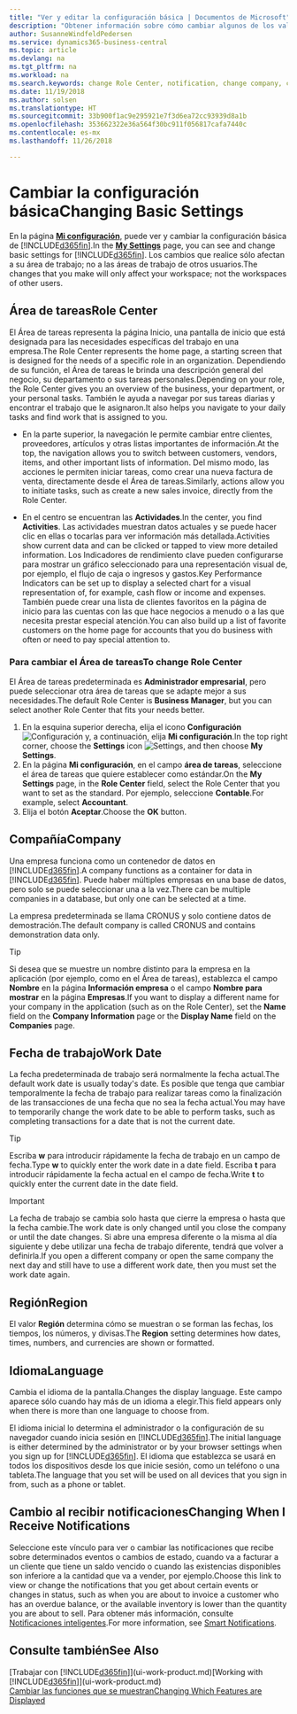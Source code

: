 ```yaml
---
title: "Ver y editar la configuración básica | Documentos de Microsoft"
description: "Obtener información sobre cómo cambiar algunos de los valores básicos, por ejemplo, el área de tareas, la empresa o la fecha de trabajo."
author: SusanneWindfeldPedersen
ms.service: dynamics365-business-central
ms.topic: article
ms.devlang: na
ms.tgt_pltfrm: na
ms.workload: na
ms.search.keywords: change Role Center, notification, change company, change work date
ms.date: 11/19/2018
ms.author: solsen
ms.translationtype: HT
ms.sourcegitcommit: 33b900f1ac9e295921e7f3d6ea72cc93939d8a1b
ms.openlocfilehash: 353662322e36a564f30bc911f056817cafa7440c
ms.contentlocale: es-mx
ms.lasthandoff: 11/26/2018

---
```

# <a name="changing-basic-settings"></a><span data-ttu-id="1b638-103">Cambiar la configuración básica</span><span class="sxs-lookup"><span data-stu-id="1b638-103">Changing Basic Settings</span></span>
<span data-ttu-id="1b638-104">En la página [**Mi configuración**](https://businesscentral.dynamics.com?page=9176 "Vaya directamente a la página de configuración en Business Central"), puede ver y cambiar la configuración básica de [!INCLUDE[d365fin](includes/d365fin_md.md)].</span><span class="sxs-lookup"><span data-stu-id="1b638-104">In the [**My Settings**](https://businesscentral.dynamics.com?page=9176 "Go directly to your user settings page in Business Central") page, you can see and change basic settings for [!INCLUDE[d365fin](includes/d365fin_md.md)].</span></span> <span data-ttu-id="1b638-105">Los cambios que realice sólo afectan a su área de trabajo; no a las áreas de trabajo de otros usuarios.</span><span class="sxs-lookup"><span data-stu-id="1b638-105">The changes that you make will only affect your workspace; not the workspaces of other users.</span></span>  

## <a name="role-center"></a> <span data-ttu-id="1b638-106">Área de tareas</span><span class="sxs-lookup"><span data-stu-id="1b638-106">Role Center</span></span>
<span data-ttu-id="1b638-107">El Área de tareas representa la página Inicio, una pantalla de inicio que está designada para las necesidades específicas del trabajo en una empresa.</span><span class="sxs-lookup"><span data-stu-id="1b638-107">The Role Center represents the home page, a starting screen that is designed for the needs of a specific role in an organization.</span></span> <span data-ttu-id="1b638-108">Dependiendo de su función, el Área de tareas le brinda una descripción general del negocio, su departamento o sus tareas personales.</span><span class="sxs-lookup"><span data-stu-id="1b638-108">Depending on your role, the Role Center gives you an overview of the business, your department, or your personal tasks.</span></span> <span data-ttu-id="1b638-109">También le ayuda a navegar por sus tareas diarias y encontrar el trabajo que le asignaron.</span><span class="sxs-lookup"><span data-stu-id="1b638-109">It also helps you navigate to your daily tasks and find work that is assigned to you.</span></span>

-   <span data-ttu-id="1b638-110">En la parte superior, la navegación le permite cambiar entre clientes, proveedores, artículos y otras listas importantes de información.</span><span class="sxs-lookup"><span data-stu-id="1b638-110">At the top, the navigation allows you to switch between customers, vendors, items, and other important lists of information.</span></span> <span data-ttu-id="1b638-111">Del mismo modo, las acciones le permiten iniciar tareas, como crear una nueva factura de venta, directamente desde el Área de tareas.</span><span class="sxs-lookup"><span data-stu-id="1b638-111">Similarly, actions allow you to initiate tasks, such as create a new sales invoice, directly from the Role Center.</span></span>

-   <span data-ttu-id="1b638-112">En el centro se encuentran las **Actividades**.</span><span class="sxs-lookup"><span data-stu-id="1b638-112">In the center, you find **Activities**.</span></span> <span data-ttu-id="1b638-113">Las actividades muestran datos actuales y se puede hacer clic en ellas o tocarlas para ver información más detallada.</span><span class="sxs-lookup"><span data-stu-id="1b638-113">Activities show current data and can be clicked or tapped to view more detailed information.</span></span> <span data-ttu-id="1b638-114">Los Indicadores de rendimiento clave pueden configurarse para mostrar un gráfico seleccionado para una representación visual de, por ejemplo, el flujo de caja o ingresos y gastos.</span><span class="sxs-lookup"><span data-stu-id="1b638-114">Key Performance Indicators can be set up to display a selected chart for a visual representation of, for example, cash flow or income and expenses.</span></span> <span data-ttu-id="1b638-115">También puede crear una lista de clientes favoritos en la página de inicio para las cuentas con las que hace negocios a menudo o a las que necesita prestar especial atención.</span><span class="sxs-lookup"><span data-stu-id="1b638-115">You can also build up a list of favorite customers on the home page for accounts that you do business with often or need to pay special attention to.</span></span>

### <a name="to-change-role-center"></a><span data-ttu-id="1b638-116">Para cambiar el Área de tareas</span><span class="sxs-lookup"><span data-stu-id="1b638-116">To change Role Center</span></span>
<span data-ttu-id="1b638-117">El Área de tareas predeterminada es **Administrador empresarial**, pero puede seleccionar otra área de tareas que se adapte mejor a sus necesidades.</span><span class="sxs-lookup"><span data-stu-id="1b638-117">The default Role Center is **Business Manager**, but you can select another Role Center that fits your needs better.</span></span>
1. <span data-ttu-id="1b638-118">En la esquina superior derecha, elija el icono **Configuración** ![Configuración](media/ui-experience/settings_icon_small.png "Icono Configuración para el área de trabajo") y, a continuación, elija **Mi configuración**.</span><span class="sxs-lookup"><span data-stu-id="1b638-118">In the top right corner, choose the **Settings** icon ![Settings](media/ui-experience/settings_icon_small.png "Settings icon for role center"), and then choose **My Settings**.</span></span>
2. <span data-ttu-id="1b638-119">En la página **Mi configuración**, en el campo **área de tareas**, seleccione el área de tareas que quiere establecer como estándar.</span><span class="sxs-lookup"><span data-stu-id="1b638-119">On the **My Settings** page, in the **Role Center** field, select the Role Center that you want to set as the standard.</span></span> <span data-ttu-id="1b638-120">Por ejemplo, seleccione **Contable**.</span><span class="sxs-lookup"><span data-stu-id="1b638-120">For example, select **Accountant**.</span></span>
3. <span data-ttu-id="1b638-121">Elija el botón **Aceptar**.</span><span class="sxs-lookup"><span data-stu-id="1b638-121">Choose the **OK** button.</span></span>

## <a name="company"></a><span data-ttu-id="1b638-122">Compañía</span><span class="sxs-lookup"><span data-stu-id="1b638-122">Company</span></span>
<span data-ttu-id="1b638-123">Una empresa funciona como un contenedor de datos en [!INCLUDE[d365fin](includes/d365fin_md.md)].</span><span class="sxs-lookup"><span data-stu-id="1b638-123">A company functions as a container for data in [!INCLUDE[d365fin](includes/d365fin_md.md)].</span></span> <span data-ttu-id="1b638-124">Puede haber múltiples empresas en una base de datos, pero solo se puede seleccionar una a la vez.</span><span class="sxs-lookup"><span data-stu-id="1b638-124">There can be multiple companies in a database, but only one can be selected at a time.</span></span>

<span data-ttu-id="1b638-125">La empresa predeterminada se llama CRONUS y solo contiene datos de demostración.</span><span class="sxs-lookup"><span data-stu-id="1b638-125">The default company is called CRONUS and contains demonstration data only.</span></span>

> [!TIP]  
>   <span data-ttu-id="1b638-126">Si desea que se muestre un nombre distinto para la empresa en la aplicación (por ejemplo, como en el Área de tareas), establezca el campo **Nombre** en la página **Información empresa** o el campo **Nombre para mostrar** en la página **Empresas**.</span><span class="sxs-lookup"><span data-stu-id="1b638-126">If you want to display a different name for your company in the application (such as on the Role Center), set the **Name** field on the **Company Information** page or the **Display Name** field on the **Companies** page.</span></span>  

## <a name="work-date"></a><span data-ttu-id="1b638-127">Fecha de trabajo</span><span class="sxs-lookup"><span data-stu-id="1b638-127">Work Date</span></span>
<span data-ttu-id="1b638-128">La fecha predeterminada de trabajo será normalmente la fecha actual.</span><span class="sxs-lookup"><span data-stu-id="1b638-128">The default work date is usually today's date.</span></span> <span data-ttu-id="1b638-129">Es posible que tenga que cambiar temporalmente la fecha de trabajo para realizar tareas como la finalización de las transacciones de una fecha que no sea la fecha actual.</span><span class="sxs-lookup"><span data-stu-id="1b638-129">You may have to temporarily change the work date to be able to perform tasks, such as completing transactions for a date that is not the current date.</span></span>

> [!TIP]  
>   <span data-ttu-id="1b638-130">Escriba **w** para introducir rápidamente la fecha de trabajo en un campo de fecha.</span><span class="sxs-lookup"><span data-stu-id="1b638-130">Type **w** to quickly enter the work date in a date field.</span></span> <span data-ttu-id="1b638-131">Escriba **t** para introducir rápidamente la fecha actual en el campo de fecha.</span><span class="sxs-lookup"><span data-stu-id="1b638-131">Write **t** to quickly enter the current date in the date field.</span></span>

> [!IMPORTANT]  
>   <span data-ttu-id="1b638-132">La fecha de trabajo se cambia solo hasta que cierre la empresa o hasta que la fecha cambie.</span><span class="sxs-lookup"><span data-stu-id="1b638-132">The work date is only changed until you close the company or until the date changes.</span></span> <span data-ttu-id="1b638-133">Si abre una empresa diferente o la misma al día siguiente y debe utilizar una fecha de trabajo diferente, tendrá que volver a definirla.</span><span class="sxs-lookup"><span data-stu-id="1b638-133">If you open a different company or open the same company the next day and still have to use a different work date, then you must set the work date again.</span></span>

## <a name="region"></a> <span data-ttu-id="1b638-134">Región</span><span class="sxs-lookup"><span data-stu-id="1b638-134">Region</span></span>
<span data-ttu-id="1b638-135">El valor **Región** determina cómo se muestran o se forman las fechas, los tiempos, los números, y divisas.</span><span class="sxs-lookup"><span data-stu-id="1b638-135">The **Region** setting determines how dates, times, numbers, and currencies are shown or formatted.</span></span>   


## <a name="language"></a> <span data-ttu-id="1b638-136">Idioma</span><span class="sxs-lookup"><span data-stu-id="1b638-136">Language</span></span>
<span data-ttu-id="1b638-137">Cambia el idioma de la pantalla.</span><span class="sxs-lookup"><span data-stu-id="1b638-137">Changes the display language.</span></span> <span data-ttu-id="1b638-138">Este campo aparece sólo cuando hay más de un idioma a elegir.</span><span class="sxs-lookup"><span data-stu-id="1b638-138">This field appears only when there is more than one language to choose from.</span></span> 

<span data-ttu-id="1b638-139">El idioma inicial lo determina el administrador o la configuración de su navegador cuando inicia sesión en [!INCLUDE[d365fin](includes/d365fin_md.md)].</span><span class="sxs-lookup"><span data-stu-id="1b638-139">The initial language is either determined by the administrator or by your browser settings when you sign up for [!INCLUDE[d365fin](includes/d365fin_md.md)].</span></span> <span data-ttu-id="1b638-140">El idioma que establezca se usará en todos los dispositivos desde los que inicie sesión, como un teléfono o una tableta.</span><span class="sxs-lookup"><span data-stu-id="1b638-140">The language that you set will be used on all devices that you sign in from, such as a phone or tablet.</span></span>

## <a name="changing-when-i-receive-notifications"></a><span data-ttu-id="1b638-141">Cambio al recibir notificaciones</span><span class="sxs-lookup"><span data-stu-id="1b638-141">Changing When I Receive Notifications</span></span>
<span data-ttu-id="1b638-142">Seleccione este vínculo para ver o cambiar las notificaciones que recibe sobre determinados eventos o cambios de estado, cuando va a facturar a un cliente que tiene un saldo vencido o cuando las existencias disponibles son inferiore a la cantidad que va a vender, por ejemplo.</span><span class="sxs-lookup"><span data-stu-id="1b638-142">Choose this link to view or change the notifications that you get about certain events or changes in status, such as when you are about to invoice a customer who has an overdue balance, or the available inventory is lower than the quantity you are about to sell.</span></span> <span data-ttu-id="1b638-143">Para obtener más información, consulte [Notificaciones inteligentes](ui-smart-notifications.md).</span><span class="sxs-lookup"><span data-stu-id="1b638-143">For more information, see [Smart Notifications](ui-smart-notifications.md).</span></span>

## <a name="see-also"></a><span data-ttu-id="1b638-144">Consulte también</span><span class="sxs-lookup"><span data-stu-id="1b638-144">See Also</span></span>
<span data-ttu-id="1b638-145">[Trabajar con [!INCLUDE[d365fin](includes/d365fin_md.md)]](ui-work-product.md)</span><span class="sxs-lookup"><span data-stu-id="1b638-145">[Working with [!INCLUDE[d365fin](includes/d365fin_md.md)]](ui-work-product.md)</span></span>  
[<span data-ttu-id="1b638-146">Cambiar las funciones que se muestran</span><span class="sxs-lookup"><span data-stu-id="1b638-146">Changing Which Features are Displayed</span></span>](ui-experiences.md)  

